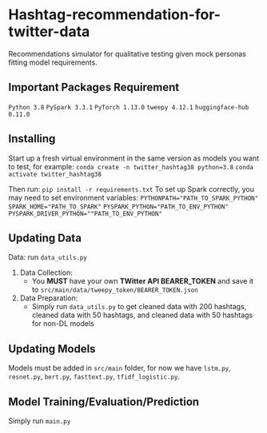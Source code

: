 # Hashtag-recommendation-for-twitter-data
Recommendations simulator for qualitative testing given mock personas fitting model requirements.

## Important Packages Requirement
`Python 3.8`
`PySpark 3.3.1`
`PyTorch 1.13.0`
`tweepy 4.12.1`
`huggingface-hub 0.11.0`

## Installing
Start up a fresh virtual environment in the same version as models you want to test, for example:
`conda create -n twitter_hashtag38 python=3.8`
`conda activate twitter_hashtag38`

Then run:
`pip install -r requirements.txt`
To set up Spark correctly, you may need to set environment variables:
`PYTHONPATH="PATH_TO_SPARK_PYTHON"`
`SPARK_HOME="PATH_TO_SPARK"`
`PYSPARK_PYTHON="PATH_TO_ENV_PYTHON"`
`PYSPARK_DRIVER_PYTHON=""PATH_TO_ENV_PYTHON"`

## Updating Data
Data: run `data_utils.py`
1. Data Collection:
   * You <b>MUST</b> have your own <b>TWitter API BEARER_TOKEN</b> and save it to `src/main/data/tweepy_token/BEARER_TOKEN.json`
2. Data Preparation:
   * Simply run `data_utils.py` to get cleaned data with 200 hashtags, cleaned data with 50 hashtags, and cleaned data with 50 hashtags for non-DL models

## Updating Models
Models must be added in `src/main` folder, for now we have `lstm.py`, `resnet.py`, `bert.py`,  `fasttext.py`,  `tfidf_logistic.py`.

## Model Training/Evaluation/Prediction
Simply run `main.py`